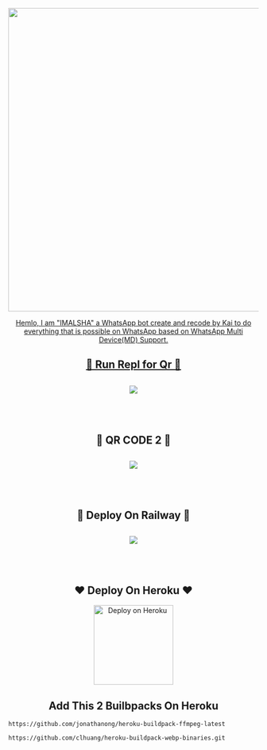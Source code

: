 <p align="center">
   <a href="https://github.com/imalshanathsara1/DARK-SHADOW">
    <img src="https://i.ibb.co/72fThLG/download.jpg" width="610">
     
<p align="center"> 
  Hemlo, I am "IMALSHA" a WhatsApp bot create and recode by Kai to do everything that is possible on WhatsApp based on WhatsApp Multi Device(MD) Support.

 

     

     
<h2 align="center"> 🍁  Run Repl for Qr  🍁
</h2>
<h2 align="center">  <a href="https://replit.com/@Broken0007/A17-QR-Scanner?v=1"><img src="https://repl.it/badge/github/quiec/whatsasena" />
</a>
</h2>

     
<br>
<br>

     

     
<h2 align="center"> 🍁  QR CODE 2 🍁
</h2>
<h2 align="center">  <a href="https://dark-shadow-qr-scanner.imalshanathsara.repl.co/"><img src="https://repl.it/badge/github/quiec/whatsasena" />
</a>
</h2>

     
<br>
<br>     
     

<h2 align="center"> 🍃  Deploy On Railway  🍃
</h2>
<h2 align="center">  <a href="https://railway.app/new"><img src="https://railway.app/button.svg" />
</a>
</h2>

     
  <br>
   <br>


<h2 align="center"> ❤  Deploy On Heroku  ❤
</h2>

<p align="center" >
    <a href="https://heroku.com/deploy?template=https://github.com/Kai0071/A17">
    <img src="https://www.herokucdn.com/deploy/button.png" width="160px" alt="Deploy on Heroku" >
    </a>
</p>
     

<h2 align="center"> Add This 2 Builbpacks On Heroku
</h2>

```
https://github.com/jonathanong/heroku-buildpack-ffmpeg-latest
``` 
```
https://github.com/clhuang/heroku-buildpack-webp-binaries.git
```
     
     
<br>
<br>
<br>
<br>
     
     
     




    
    

    

    








